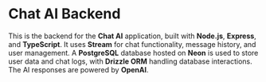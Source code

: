# Chat AI Backend

This is the backend for the **Chat AI** application, built with **Node.js**, **Express**, and **TypeScript**. It uses **Stream** for chat functionality, message history, and user management. A **PostgreSQL** database hosted on **Neon** is used to store user data and chat logs, with **Drizzle ORM** handling database interactions. The AI responses are powered by **OpenAI**.
